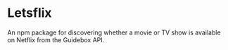 # Letsflix

An npm package for discovering whether a movie or TV show is available on Netflix from the Guidebox API.